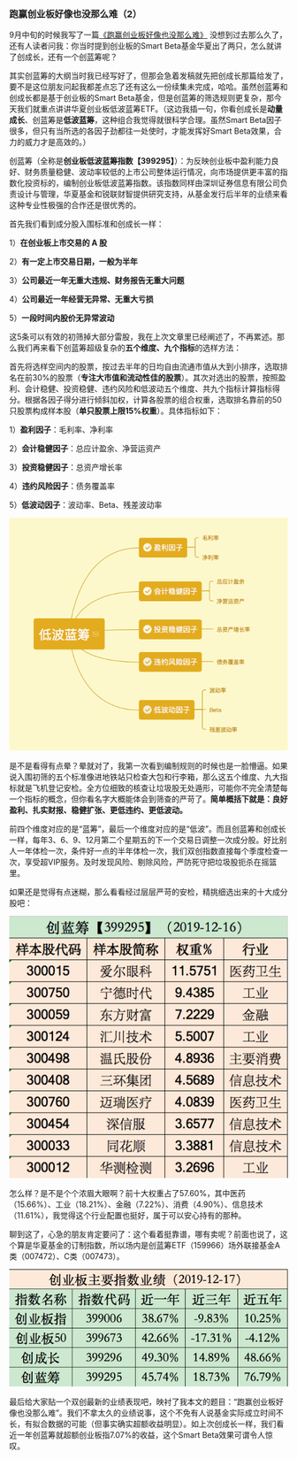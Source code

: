 ### 跑赢创业板好像也没那么难（2）

9月中旬的时候我写了一篇[《跑赢创业板好像也没那么难》](financing/ccz-profile) 没想到过去那么久了，还有人读者问我：你当时提到创业板的Smart Beta基金华夏出了两只，怎么就讲了创成长，还有一个创蓝筹呢？

其实创蓝筹的大纲当时我已经写好了，但那会急着发稿就先把创成长那篇给发了，要不是这位朋友问起我都差点忘了还有这么一份续集未完成，哈哈。虽然创蓝筹和创成长都是基于创业板的Smart Beta基金，但是创蓝筹的筛选规则更复杂，那今天我们就重点讲讲华夏创业板低波蓝筹ETF。（这边我插一句，你看创成长是**动量成长**、创蓝筹是**低波蓝筹**，这种组合我觉得就很科学合理。虽然Smart Beta因子很多，但只有当所选的各因子劲都往一处使时，才能发挥好Smart Beta效果，合力的威力才是高效的。）

创蓝筹（全称是**创业板低波蓝筹指数【399295】**）：为反映创业板中盈利能力良好、财务质量稳健、波动率较低的上市公司整体运行情况，向市场提供更丰富的指数化投资标的，编制创业板低波蓝筹指数。该指数同样由深圳证券信息有限公司负责设计与管理，华夏基金和锐联财智提供研究支持，从基金发行后半年的业绩来看这种专业性极强的合作还是很优秀的。

首先我们看到成分股入围标准和创成长一样：

1）**在创业板上市交易的 A 股**

2）**有一定上市交易日期，一般为半年**

3）**公司最近一年无重大违规、财务报告无重大问题**

4）**公司最近一年经营无异常、无重大亏损**

5）**一段时间内股价无异常波动**

这5条可以有效的初筛掉大部分雷股，我在上次文章里已经阐述了，不再累述。那么我们再来看下创蓝筹超级复杂的**五个维度、九个指标**的选样方法：

首先将选样空间内的股票，按过去半年的日均自由流通市值从大到小排序，选取排名在前30%的股票（**专注大市值和流动性佳的股票**）。其次对选出的股票，按照盈利、会计稳健、投资稳健、违约风险和低波动五个维度、共九个指标计算指标得分。根据各因子得分进行倾斜加权，计算各股票的组合权重，选取排名靠前的50只股票构成样本股（**单只股票上限15%权重**）。具体指标如下：

1）**盈利因子**：毛利率、净利率

2）**会计稳健因子**：总应计盈余、净营运资产

3）**投资稳健因子**：总资产增长率

4）**违约风险因子**：债务覆盖率

5）**低波动因子**：波动率、Beta、残差波动率

![创蓝筹指标](../img/clc-profile-3.png)

是不是看得有点晕？晕就对了，我第一次看到编制规则的时候也是一脸懵逼。如果说入围初筛的五个标准像进地铁站只检查大包和行李箱，那么这五个维度、九大指标就是飞机登记安检。全方位细致的核查让垃圾股无处遁形，可能你不完全清楚每一个指标的概念，但你看名字大概能体会到筛查的严苛了。**简单概括下就是：良好盈利、扎实财报、稳健扩张、更低违约、更低波动。**

前四个维度对应的是“蓝筹”，最后一个维度对应的是“低波”。而且创蓝筹和创成长一样，每年3、6、9、12月第二个星期五的下一个交易日调整一次成分股。好比别人一年体检一次，条件好一点的半年体检一次，我们双创指数直接每个季度检查一次，享受超VIP服务。及时发现风险、剔除风险，严防死守把垃圾股扼杀在摇篮里。

如果还是觉得有点迷糊，那么看看经过层层严苛的安检，精挑细选出来的十大成分股吧：

![创蓝筹成分股](../img/clc-profile-1.png)

怎么样？是不是个个浓眉大眼啊？前十大权重占了57.60%，其中医药（15.66%）、工业（18.21%）、金融（7.22%）、消费（4.90%）、信息技术（11.61%），我觉得这个行业配置也挺好，属于可以安心持有的那种。

聊到这了，心急的朋友肯定要问了：这个看着挺靠谱，哪有卖呢？前面也说了，这个算是华夏基金的订制指数，所以场内是创蓝筹ETF（159966）场外联接基金A类（007472）、C类（007473）。

![创蓝筹业绩](../img/clc-profile-2.png)

最后给大家贴一个双创最新的业绩表现吧，映衬了我本文的题目：“跑赢创业板好像也没那么难”。我们不拿太久的业绩说事，这个不免有人说基金实际成立时间不长，有拟合数据的可能（但事实确实超额收益明显）。如上次创成长一样，我们看近一年创蓝筹就超额创业板指7.07%的收益，这个Smart Beta效果可谓令人惊叹。
